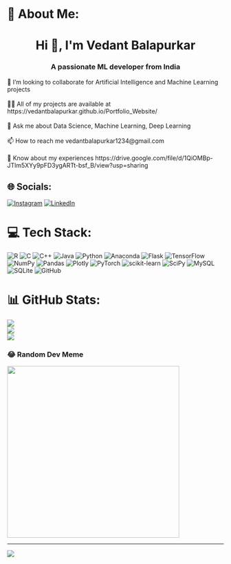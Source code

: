 <!---
- Resume Link => https://drive.google.com/file/d/1QiOMBp-JTlm5XYy9pFD3ygARTt-bsf_B/view?usp=sharing
- 👋 Hi, I’m @Vedantbalapurkar
- 👀 I’m interested in Artificial Intelligence and Machine Learning 
- 🌱 I’m currently learning AI/ML



Vedantbalapurkar/Vedantbalapurkar is a ✨ special ✨ repository because its `README.md` (this file) appears on your GitHub profile.
You can click the Preview link to take a look at your changes.



<h1 align="center">Hi 👋, I'm Vedant Balapurkar</h1>
<h3 align="center">A passionate ML developer from India</h3>

<p align="left"> <img src="https://komarev.com/ghpvc/?username=vedantbalapurkar&label=Profile%20views&color=0e75b6&style=flat" alt="vedantbalapurkar" /> </p>

- 👯 I’m looking to collaborate for **Artificial Intelligence and Machine Learning projects**

- 👨‍💻 All of my projects are available at [https://vedantbalapurkar.github.io/Portfolio_Website/](https://vedantbalapurkar.github.io/Portfolio_Website/)

- 💬 Ask me about **Data Science, Machine Learning, Deep Learning**

- 📫 How to reach me **vedantbalapurkar1234@gmail.com**

- 📄 Know about my experiences [https://drive.google.com/file/d/1QiOMBp-JTlm5XYy9pFD3ygARTt-bsf_B/view?usp=sharing](https://drive.google.com/file/d/1QiOMBp-JTlm5XYy9pFD3ygARTt-bsf_B/view?usp=sharing)

<h3 align="left">Connect with me:</h3>
<p align="left">
<a href="https://linkedin.com/in/http://www.linkedin.com/in/vedant1106" target="blank"><img align="center" src="https://raw.githubusercontent.com/rahuldkjain/github-profile-readme-generator/master/src/images/icons/Social/linked-in-alt.svg" alt="http://www.linkedin.com/in/vedant1106" height="30" width="40" /></a>
</p>

<h3 align="left">Languages and Tools:</h3>
<p align="left"> <a href="https://www.cprogramming.com/" target="_blank" rel="noreferrer"> <img src="https://raw.githubusercontent.com/devicons/devicon/master/icons/c/c-original.svg" alt="c" width="40" height="40"/> </a> <a href="https://www.w3schools.com/cpp/" target="_blank" rel="noreferrer"> <img src="https://raw.githubusercontent.com/devicons/devicon/master/icons/cplusplus/cplusplus-original.svg" alt="cplusplus" width="40" height="40"/> </a> <a href="https://www.java.com" target="_blank" rel="noreferrer"> <img src="https://raw.githubusercontent.com/devicons/devicon/master/icons/java/java-original.svg" alt="java" width="40" height="40"/> </a> <a href="https://www.python.org" target="_blank" rel="noreferrer"> <img src="https://raw.githubusercontent.com/devicons/devicon/master/icons/python/python-original.svg" alt="python" width="40" height="40"/> </a> <a href="https://pytorch.org/" target="_blank" rel="noreferrer"> <img src="https://www.vectorlogo.zone/logos/pytorch/pytorch-icon.svg" alt="pytorch" width="40" height="40"/> </a> <a href="https://scikit-learn.org/" target="_blank" rel="noreferrer"> <img src="https://upload.wikimedia.org/wikipedia/commons/0/05/Scikit_learn_logo_small.svg" alt="scikit_learn" width="40" height="40"/> </a> <a href="https://seaborn.pydata.org/" target="_blank" rel="noreferrer"> <img src="https://seaborn.pydata.org/_images/logo-mark-lightbg.svg" alt="seaborn" width="40" height="40"/> </a> <a href="https://www.tensorflow.org" target="_blank" rel="noreferrer"> <img src="https://www.vectorlogo.zone/logos/tensorflow/tensorflow-icon.svg" alt="tensorflow" width="40" height="40"/> </a> </p>

<p><img align="center" src="https://github-readme-stats.vercel.app/api/top-langs?username=vedantbalapurkar&show_icons=true&locale=en&layout=compact" alt="vedantbalapurkar" /></p>

<p><img align="center" src="https://github-readme-streak-stats.herokuapp.com/?user=vedantbalapurkar&" alt="vedantbalapurkar" /></p>
--->



# 💫 About Me:
<h1 align="center">Hi 👋, I'm Vedant Balapurkar</h1>
<h3 align="center">A passionate ML developer from India</h3>
👯 I’m looking to collaborate for Artificial Intelligence and Machine Learning projects<br><br>👨‍💻 All of my projects are available at https://vedantbalapurkar.github.io/Portfolio_Website/<br><br>💬 Ask me about Data Science, Machine Learning, Deep Learning<br><br>📫 How to reach me vedantbalapurkar1234@gmail.com<br><br>📄 Know about my experiences https://drive.google.com/file/d/1QiOMBp-JTlm5XYy9pFD3ygARTt-bsf_B/view?usp=sharing


## 🌐 Socials:
[![Instagram](https://img.shields.io/badge/Instagram-%23E4405F.svg?logo=Instagram&logoColor=white)](https://instagram.com/_vedaaant_._) [![LinkedIn](https://img.shields.io/badge/LinkedIn-%230077B5.svg?logo=linkedin&logoColor=white)](https://linkedin.com/in/http://www.linkedin.com/in/vedant1106) 

# 💻 Tech Stack:
![R](https://img.shields.io/badge/r-%23276DC3.svg?style=for-the-badge&logo=r&logoColor=white) ![C](https://img.shields.io/badge/c-%2300599C.svg?style=for-the-badge&logo=c&logoColor=white) ![C++](https://img.shields.io/badge/c++-%2300599C.svg?style=for-the-badge&logo=c%2B%2B&logoColor=white) ![Java](https://img.shields.io/badge/java-%23ED8B00.svg?style=for-the-badge&logo=java&logoColor=white) ![Python](https://img.shields.io/badge/python-3670A0?style=for-the-badge&logo=python&logoColor=ffdd54) ![Anaconda](https://img.shields.io/badge/Anaconda-%2344A833.svg?style=for-the-badge&logo=anaconda&logoColor=white) ![Flask](https://img.shields.io/badge/flask-%23000.svg?style=for-the-badge&logo=flask&logoColor=white) ![TensorFlow](https://img.shields.io/badge/TensorFlow-%23FF6F00.svg?style=for-the-badge&logo=TensorFlow&logoColor=white) ![NumPy](https://img.shields.io/badge/numpy-%23013243.svg?style=for-the-badge&logo=numpy&logoColor=white) ![Pandas](https://img.shields.io/badge/pandas-%23150458.svg?style=for-the-badge&logo=pandas&logoColor=white) ![Plotly](https://img.shields.io/badge/Plotly-%233F4F75.svg?style=for-the-badge&logo=plotly&logoColor=white) ![PyTorch](https://img.shields.io/badge/PyTorch-%23EE4C2C.svg?style=for-the-badge&logo=PyTorch&logoColor=white) ![scikit-learn](https://img.shields.io/badge/scikit--learn-%23F7931E.svg?style=for-the-badge&logo=scikit-learn&logoColor=white) ![SciPy](https://img.shields.io/badge/SciPy-%230C55A5.svg?style=for-the-badge&logo=scipy&logoColor=%white) ![MySQL](https://img.shields.io/badge/mysql-%2300f.svg?style=for-the-badge&logo=mysql&logoColor=white) ![SQLite](https://img.shields.io/badge/sqlite-%2307405e.svg?style=for-the-badge&logo=sqlite&logoColor=white) ![GitHub](https://img.shields.io/badge/GitHub-%23121011.svg?style=for-the-badge&logo=github&logoColor=white)
# 📊 GitHub Stats:
![](https://github-readme-stats.vercel.app/api?username=Vedantbalapurkar&theme=dark&hide_border=false&include_all_commits=true&count_private=true)<br/>
![](https://github-readme-streak-stats.herokuapp.com/?user=Vedantbalapurkar&theme=dark&hide_border=false)<br/>
![](https://github-readme-stats.vercel.app/api/top-langs/?username=Vedantbalapurkar&theme=dark&hide_border=false&include_all_commits=true&count_private=true&layout=compact)

### 😂 Random Dev Meme
<img src='https://randommeme-five.vercel.app/' style="height: 400px;"/>

---
[![](https://visitcount.itsvg.in/api?id=Vedantbalapurkar&icon=0&color=0)](https://visitcount.itsvg.in)

<!-- Proudly created with GPRM ( https://gprm.itsvg.in ) 

[![Behance](https://img.shields.io/badge/Behance-1769ff?logo=behance&logoColor=white)](https://behance.net/Vedant Balapurkar)-->
